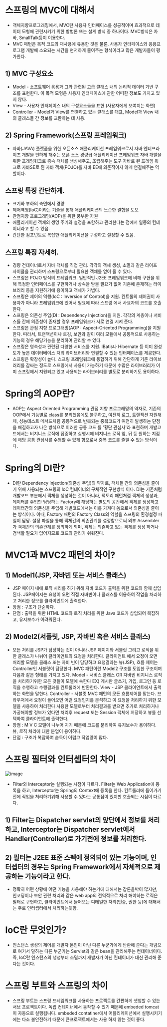 # 스프링의 MVC에 대해서
- 객체지향프로그래밍에서, MVC란 사용자 인터페이스를 성공적이며 효과적으로 데이터 모형에 관련시키기 위한 방법론 또는 설계
방식 중 하나이다. MVC방식은 자바, SmallTalk등이 이용한다.
- MVC 패턴은 목적 코드의 재사용에 유용한 것은 물론, 사용자 인터페이스와 응용프로그램 개발에 소요되는 시간을 현저하게 줄여주는
형식이라고 많은 개발자들이 평가한다.
## 1) MVC 구성요소
- Model - 소프트웨어 응용과 그와 관련된 고급 클래스 내의 논리적 데이터 기반 구조를 표현한다. 이 목적 모형은 사용자 인터페이스에
관한 어떠한 정보도 가지고 있지 않다.
- View - 사용자 인터페이스 내의 구성요소들을 표현.(사용자에게 보여지는 화면)
- Controller - Model과 View를 연결하고 있는 클래스를 대표, Model과 View 내의 클래스들 간 정보를 교환하는 데 사용. 

## 2) Spring Framework(스프링 프레임워크)
- 자바(JAVA) 플랫폼을 위한 오픈소스 애플리케이션 프레임워크로서 자바 엔터프라이즈 개발을 편하게 해주는 오픈 소스 경량급 
애플리케이션 프레임워크 자바 개발을 위한 프레임워크로 종속 객체를 생성해주고, 조립해주는 도구
자바로 된 프레임 워크로 자바SE로 된 자바 객체(POJO)를 자바 EE에 의존적이지 않게 연결해주는 역할이다.
## 스프링 특징 간단하게.
- 크기와 부하의 측면에서 경량
- 제어역행(IoC)이라는 기술을 통해 애플리케이션의 느슨한 결합을 도모
- 관점지향 프로그래밍(AOP)을 위한 풍부한 자원
- 애플리케이션 객체의 생명 주기와 설정을 포함하고 관리한다는 점에서 일종의 컨테이너라고 할 수 있음.
- 간단한 컴포넌트로 복잡한 애플리케이션을 구성하고 설정할 수 있음.
## 스프링 특징 자세히.
- 경량 건테이너로서 자바 객체를 직접 관리. 각각의 객체 생성, 소멸과 같은 라이프 사이클을 관리하며 스프링으로부터 필요한 객체를 얻어
올 수 있다.
- 스프링은 POJO 방식의 프레임워크. 일반적인 J2EE 프레임워크에 비해 구현을 위해 특정한 인터페이스를 구현하거나 상속을 받을 필요가
없어 기존에 존재하는 라이브러리 등을 지원하기에 용이하고 객체가 가볍다.
- 스프링은 제어의 역행(IoC : Inversion of Control)을 지원. 컨트롤의 제어권이 사용자가 아니라 프레임워크에 있어서 필요에 따라 스프링
에서 사요자의 코드를 호출한다.
- 스프링은 의존성 주입(DI : Dependency Injection)을 지원. 각각의 계층이나 서비스들 간에 의존성이 존재할 경우 프레임워크가 서로 연결
시켜 준다.
- 스프링은 관점 지향 프로그래밍(AOP : Aspect-Oriented Programming)을 지원한다. 따라서, 트랜잭션이나 로깅, 보안과 같이 여러 모듈에서
공통적으로 사용하는 기능의 경우 해당기능을 분리하여 관리할 수 있다.
- 스프링은 영속성과 관련된 다양한 서비스를 지원. IBatis나 Hibernate 등 이미 완성도가 높은 데이터베이스 처리 라이브러리와 연결할 수 
있는 인터페이스를 제공한다.
- 스프링은 확장성이 높다. 스프링 프레임워크에 통합하기 위해 간단하게 기존 라이브러리를 감싸는 정도로 스프링에서 사용이 가능하기 때문에
수많은 라이브러리가 이미 스프링에서 지원되고 있고 사용되는 라이브러리를 별도로 분리하기도 용이하다.

# Spring의 AOP란?
- AOP는 Aspect Oriented Programming 관점 지향 프로그래밍의 약자로, 기존의 OOP에서 기능별로 class를 분리했음에도 불구하고, 여전히 로그,
트랜잭션 자원해제, 성능테스트 메서드처럼 공통적으로 반복되는 중복코드가 여전히 발생하는 단점을 해결하고자 나온 방식으로 이러한 공통 코드
를 '횡단 관심사'라 표현하며 개발코드에서는 비지니스 로직에 집중하고 실행시에 비지니스 로직 앞, 뒤 등 원하는 지점에 해당 공통 관심사를
수행할 수 있게 함으로서 중복 코드를 줄일 수 있는 방식이다.

# Spring의 DI란?
- DI란 Dependency Injection(의존성 주입)의 약자로, 객체들 간의 의존성을 줄이기 위해 사용되는 스프링의 IoC 컨테이너의 구체적인 구현방식
이다. 
DI는 기존처럼 개발코드 부분에서 객체를 생성하는 것이 아니라, 팩토리 패턴처럼 객체의 생성과, 데이터를 주입만 담당하는 Factory에 해당하는
별도의 공간에서 객체를 생성하고 데이터간의 의존성을 주입해 개발코드에서는 이를 가져다 씀으로서 의존성을 줄이는 방식이다. 이때, Factory
패턴의 Factory Class의 역할을 스프링의 환경설정 파일이 담당.
설정 파일을 통해 객체간의 의존관계를 설정함으로써 외부 Assembler가 객체간의 의존관계를 정의하게 되며, 객체는 의존하고 있는 객체를 생성
하거나 검색할 필요가 없어지므로 코드의 관리가 쉬워진다.

# MVC1과 MVC2 패턴의 차이?
## 1) Model1(JSP, 자바빈 또는 서비스 클래스)
- JSP 페이지 내에 로직 처리를 하기 위해 자바 코드가 출력을 위한 코드와 함께 삽입된다. JSP페이지는 요청이 오면 직접 자바빈이나 클래스를
이용하여 작업을 처리하고 처리한 정보를 클라이언트에 출력한다.
- 장점 : 구조가 단순하다.
- 단점 : 출력을 위한 HTML 코드와 로직 처리를 위한 Java 코드가 삽입되어 복잡하고, 유지보수가 어려워진다.

## 2) Model2(서플릿, JSP, 자바빈 혹은 서비스 클래스)
- 모든 처리를 JSP가 담당하는 것이 아니라 JSP 페이지와 서블릿 그리고 로직을 위한 클래스가 나뉘어 클라이언트의 요청을 처리한다. 클라이언트
에서 요청이 오면 처리할 모델을 클래스 또는 자비 빈이 담당하고 요청결과는 뷰(JSP), 흐름 제어는 Controller인 서블릿이 담당한다.
MVC 패턴이란 Model2 구조를 도입한 구조이며 다음과 같은 형태를 가지고 있다.
Model - 서비스 클래스 OR 자바빈
비지니스 로직을 처리하기위한 모든 것들이 모델에 속한다 
EX) 게시판 글쓰기, 가입, 로그인 등 로직을 수행하고 수행결과를 컨트롤러에 반환한다.
View - JSP
클라이언트에서 출력하는 화면을 말한다.
Controller - 서블릿
MVC 패턴의 모든 흐름제어를 맡는다.
브라우저에서 요청이 들어오면 어떤 요청인지를 분석하고 이 요청을 처리하기 위한 모델을 사용하여 처리한다 사용한 모델로부터 처리결과를 받으면 
추가로 처리하거나 가공해야할 정보가 있다면 처리후 request 또는 Session 객체에 저장하고 뷰를 선택하여 클라이언트에 출력한다.
- 장점 : M V C 모델이 나누어 지기 때문에 코드를 분리하여 유지보수가 용이하다. 뷰, 로직 처리에 대한 분업이 용이하다.
- 단점 : 구조가 복잡하여 습득이 어렵고 작업량이 많다.

# 스프링 필터와 인터셉터의 차이
![image](https://user-images.githubusercontent.com/58617250/75850229-1a3c0580-5e2a-11ea-9890-a95811550086.png)
- Filter와 Interceptor는 실행되는 시점이 다르다.
Filter는 Web Application에 등록을 하고, Interceptor는 Spring의 Context에 등록을 한다. 컨트롤러에 들어가기전에 작업을 처리하기위해
사용할 수 있다는 공통점이 있지만 호출되는 시점이 다르다.  
## 1) Filter는 Dispatcher servlet의 앞단에서 정보를 처리하고, Interceptor는 Dispatcher servlet에서 Handler(Controller)로 가기전에 정보를 처리한다.
## 2) 필터는 J2EE 표준 스펙에 정의되어 있는 기능이며, 인터셉터의 경우는 Spring Framework에서 자체적으로 제공하는 기능이라고 한다.
- 정확히 어떤 상황에 어떤 기능을 사용해야 하는가에 대해서는 갑론을박이 많지만, 인코딩이나 보안 관련 처리와 같은 web app의 전역적으로 처리
해야하는 로직은 필터로 구현하고, 클라이언트에서 들어오는 디테일한 처리(인증, 권한 등)에 대해서는 주로 인터셉터에서 처리하는듯함.

# IoC란 무엇인가?
- 인스턴스 생성의 제어를 개발자 본인이 아닌 다른 누군가에게 반환해 준다는 개념으로 여기서 말하는 다른 누군가는 Servlet과 같은 bean을 관리해주는 컨테이너이다.
즉, IoC란 인스턴스의 생성부터 소멸까지 개발자가 아닌 컨테이너가 대신 관리해 준다는 것이다.

# 스프링 부트와 스프링의 차이
- 스프링 부트는 스프링 프레임워크를 사용하는 프로젝트를 간편하게 셋업할 수 있는 서브 프로젝트이다. 독립 컨테이너에서 동작할 수 있기 때문에
embeded tomcat이 자동으로 실행됩니다. embeded contatiner에서 어플리케이션에서 실행시키기에는 다소 불안전하기 때문에 큰프로젝트에서는 사용
하지 않는 것이 좋다.
